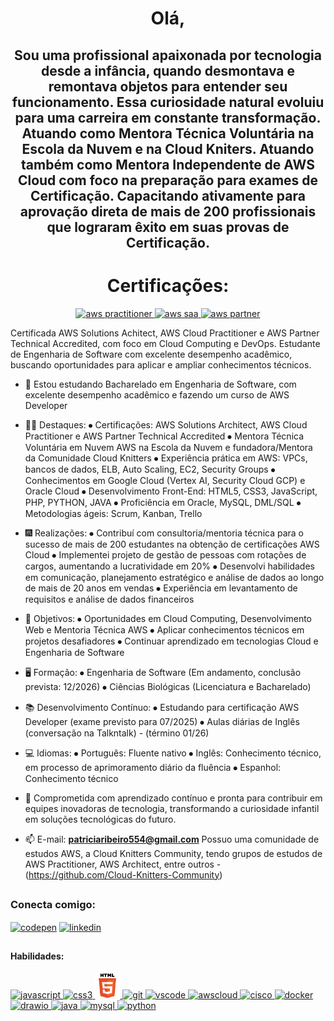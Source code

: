 <h1 align="center">Olá,</h1>
<h2 align="center">Sou uma profissional apaixonada por tecnologia desde a infância, quando desmontava e remontava objetos para entender seu funcionamento. Essa curiosidade natural evoluiu para uma carreira em constante transformação. Atuando como Mentora Técnica Voluntária na Escola da Nuvem e na Cloud Kniters. Atuando também como Mentora Independente de AWS Cloud com foco na preparação para exames de Certificação. Capacitando ativamente para aprovação direta de mais de 200 profissionais que lograram êxito em suas provas de Certificação.

<h1 align="center">Certificações:</h1>
<p align="center"> 
<a href="https://aws.amazon.com/" target="_blank" rel="noreferrer"> <img src="https://d1.awsstatic.com/certification/badges/AWS-Certified-Cloud-Practitioner_badge_150x150.17da917fbddc5383838d9f8209d2030c8d99f31e.png"  alt="aws practitioner" width="80" height=" 80"/> </a> 
<a href="https://aws.amazon.com/" target="_blank" rel="noreferrer"> <img src="https://d1.awsstatic.com/certification/badges/AWS-Certified-Solutions-Architect-Associate_badge_150x150.e359ae4a6d4d82c3e31d4f9104c8d389b56a2423.png"  alt="aws saa" width="80" height=" 80"/> </a> 
<a href="https://www.credly.com/" target="_blank" rel="noreferrer"> <img src="https://images.credly.com/size/340x340/images/a253b994-caa6-4dd1-bf0e-434dd012b1f6/image.png"  alt="aws partner" width="80" height=" 80"/> </a> 

   
   Certificada AWS Solutions Achitect, AWS Cloud Practitioner e AWS Partner Technical Accredited, com foco em Cloud Computing e DevOps. Estudante de Engenharia de Software com excelente desempenho acadêmico, buscando oportunidades para aplicar e ampliar conhecimentos técnicos.</h2>

- 📌 Estou estudando Bacharelado em Engenharia de Software, com excelente desempenho acadêmico e fazendo um curso de AWS Developer

- 👩‍🏫 Destaques:
 ⦁ Certificações: AWS Solutions Architect, AWS Cloud Practitioner e AWS Partner Technical Accredited
 ⦁ Mentora Técnica Voluntária em Nuvem AWS na Escola da Nuvem e fundadora/Mentora da 
 Comunidade Cloud Knitters
 ⦁ Experiência prática em AWS: VPCs, bancos de dados, ELB, Auto Scaling, EC2, Security Groups
 ⦁ Conhecimentos em Google Cloud (Vertex AI, Security Cloud GCP) e Oracle Cloud
 ⦁ Desenvolvimento Front-End: HTML5, CSS3, JavaScript, PHP, PYTHON, JAVA
 ⦁ Proficiência em Oracle, MySQL, DML/SQL
 ⦁ Metodologias ágeis: Scrum, Kanban, Trello

- 🎆 Realizações:
 ⦁ Contribuí com consultoria/mentoria técnica para o sucesso de mais de 200 estudantes na obtenção de certificações AWS Cloud
 ⦁ Implementei projeto de gestão de pessoas com rotações de cargos, aumentando a lucratividade em 20%
 ⦁ Desenvolvi habilidades em comunicação, planejamento estratégico e análise de dados ao longo de mais de 20 anos em vendas
 ⦁ Experiência em levantamento de requisitos e análise de dados financeiros

- 🎯 Objetivos:
 ⦁ Oportunidades em Cloud Computing, Desenvolvimento Web e Mentoria Técnica AWS
 ⦁ Aplicar conhecimentos técnicos em projetos desafiadores
 ⦁ Continuar aprendizado em tecnologias Cloud e Engenharia de Software

- 🖥️ Formação:
 ⦁ Engenharia de Software (Em andamento, conclusão prevista: 12/2026)
 ⦁ Ciências Biológicas (Licenciatura e Bacharelado)

- 📚 Desenvolvimento Contínuo:
 ⦁ Estudando para certificação AWS Developer (exame previsto para 07/2025)
 ⦁ Aulas diárias de Inglês (conversação na Talkntalk) - (término 01/26)


- 💻 Idiomas:
 ⦁ Português: Fluente nativo
 ⦁ Inglês: Conhecimento técnico, em processo de aprimoramento diário da fluência
 ⦁ Espanhol: Conhecimento técnico


- 📝 Comprometida com aprendizado contínuo e pronta para contribuir em equipes inovadoras de tecnologia, transformando a curiosidade infantil em soluções tecnológicas do futuro.


- 📫 E-mail:  **patriciaribeiro554@gmail.com**   Possuo uma comunidade de estudos AWS, a Cloud Knitters Community, tendo grupos de estudos de AWS Practitioner, AWS Architect, entre outros  -  (https://github.com/Cloud-Knitters-Community)


##

<h3 align="left">Conecta comigo:</h3>
<p align="left">
<a href="pattysousa" target="blank"><img align="center" src="https://raw.githubusercontent.com/rahuldkjain/github-profile-readme-generator/master/src/images/icons/Social/codepen.svg" alt="codepen" height="30" width="40" /></a>
<a href="https://www.linkedin.com/in/patricia--sousa/" target="blank"><img align="center" src="https://cdn.jsdelivr.net/gh/devicons/devicon/icons/linkedin/linkedin-original.svg" alt="linkedin" height="30" width="40" /></a>

</p>

##

<h4 align="left">Habilidades:</h4>

<p align="left"> 

<a href="https://www.javascript.com/" target="_blank" rel="noreferrer"> <img src="https://cdn.jsdelivr.net/gh/devicons/devicon/icons/javascript/javascript-original.svg"  alt="javascript" width="40" height=" 40"/> </a> 
<a href="https://www.w3schools.com/css/" target="_blank" rel="noreferrer"> <img src="https://cdn.jsdelivr.net/gh/devicons/devicon/icons/css3/css3-original.svg" alt="css3" width="40" height="40"/> </a> 
<a href="https://www.w3.org/html/" target="_blank" rel="noreferrer"> <img src="https://raw.githubusercontent.com/devicons/devicon/master/icons/html5/html5-original-wordmark.svg" alt ="html5" width="40" height="40"/> </a> 
<a href="https://git-scm.com/" target="_blank" rel="noreferrer"> <img src="https://cdn.jsdelivr.net/gh/devicons/devicon/icons/git/git-original.svg" alt="git" width="40" height="40"/> </a>
<a href="https://www.vscode.dev/" target="_blank" rel="noreferrer"> <img src="https://cdn.jsdelivr.net/gh/devicons/devicon/icons/vscode/vscode-original.svg"
alt="vscode" width="40" height=" 40"/> </a> 
<a href="https://aws.amazon.com/" target="_blank" rel="noreferrer"> <img src="https://www.vectorlogo.zone/logos/amazon_aws/amazon_aws-ar21.svg" alt="awscloud" width="40" height=" 40"/> </a>
<a href="https://www.packettracernetwork.com/download/download-packet-tracer.html/" target="_blank" rel="noreferrer"> <img src="https://www.vectorlogo.zone/logos/cisco/cisco-ar21.svg" alt="cisco" width="40" height=" 40"/> </a>
<a href="https://www.docker.com/" target="_blank" rel="noreferrer"> <img src="https://www.vectorlogo.zone/logos/docker/docker-icon.svg" alt="docker" width="40" height=" 40"/> </a>
<a href="https://www.drawio.com/" target="_blank" rel="noreferrer"> <img src="https://upload.vectorlogo.zone/logos/drawio/images/6fe38e50-405d-4a17-aae8-bce2e377bca8.svg" alt="drawio" width="40" height=" 40"/> </a>
<a href="https://www.java.com/" target="_blank" rel="noreferrer"> <img src="https://www.vectorlogo.zone/logos/java/java-icon.svg" alt="java" width="40" height=" 40"/> </a>
<a href="https://www.mysql.com/" target="_blank" rel="noreferrer"> <img src="https://www.vectorlogo.zone/logos/mysql/mysql-icon.svg" alt="mysql" width="40" height=" 40"/> </a>
<a href="https://www.python.com/" target="_blank" rel="noreferrer"> <img src="https://www.vectorlogo.zone/logos/python/python-icon.svg" alt="python" width="40" height=" 40"/>  </a>

         
   </p>   

##
<p>
    <div align="center">
